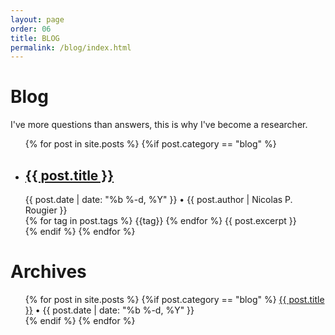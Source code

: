 ```yaml
---
layout: page
order: 06
title: BLOG
permalink: /blog/index.html
---
```


# Blog

I've more questions than answers, this is why I've become a researcher.


<ul class="post-list">
   {% for post in site.posts %}
     {%if post.category == "blog" %}
     <li>
       <h2>
         <a class="post-link" href="{{ post.url | prepend: site.baseurl }}">{{ post.title }}</a>
       </h2>
       <span class="post-meta">{{ post.date | date: "%b %-d, %Y" }}</span>
       • 
       <span class="post-meta">{{ post.author | Nicolas P. Rougier }}</span>
       <br/>
       {% for tag in post.tags %}
          <span class="post-tag">{{tag}}</span>
       {% endfor %}
       {{ post.excerpt }}
    </li>
  {% endif %}
  {% endfor %}
</ul>


# Archives

<ul class="post-list">
  {% for post in site.posts %}
     {%if post.category == "blog" %}
     <a href="{{ post.url | prepend: site.baseurl }}">{{ post.title }}</a>
     • 
     <span class="post-meta">{{ post.date | date: "%b %-d, %Y" }}</span><br/>
     {% endif %}
  {% endfor %}
</ul>
